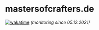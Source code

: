 # mastersofcrafters.de
[![wakatime](https://wakatime.com/badge/user/6dcad35f-5e14-44f1-8e50-62062cfd7011/project/1a8043cf-fb33-4f40-8faa-5a71a5efae06.svg)](https://wakatime.com/@Funty) *(monitoring since 05.12.2021)*  
